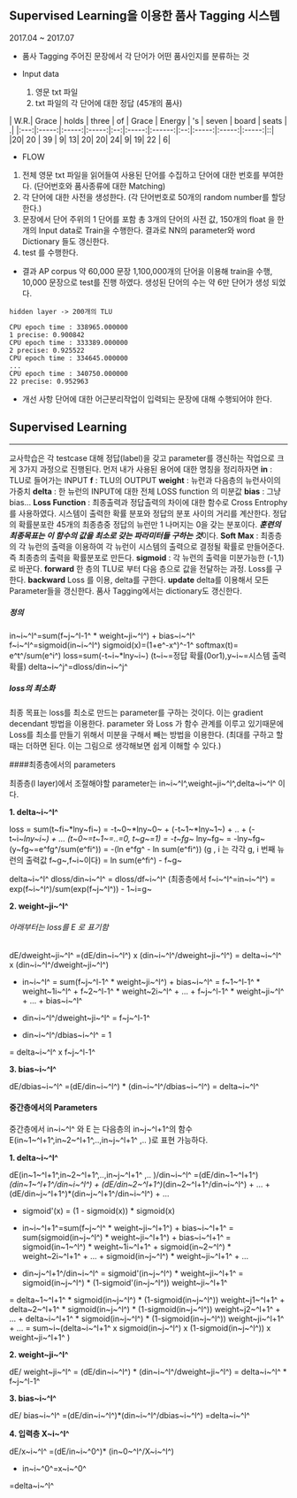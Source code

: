 
**Supervised Learning을 이용한 품사 Tagging 시스템**
---
2017.04 ~ 2017.07


- 품사 Tagging
	주어진 문장에서 각 단어가 어떤 품사인지를 분류하는 것

- Input data
   1. 영문 txt 파일
   2. txt 파일의 각 단어에 대한 정답 (45개의 품사)

| W.R.| Grace | holds | three | of | Grace | Energy | 's | seven | board | seats | .|
|:---:|:-----:|:-----:|:-----:|:--:|:-----:|:------:|:--:|:-----:|:-----:|:-----:|::|
|20| 	20 |		39 	|	9| 	13| 20|	 20| 24| 9| 19|	   22   | 6|

- FLOW
<!--```mermaid-->
<!--graph TD;-->
<!--FileReadDictionary;-->
<!--Dictionary->Train&TestDataSet;-->
<!--Train&TestDataSet->Train&Test;-->
<!--```-->
1. 전체 영문 txt 파일을 읽어들여 사용된 단어를 수집하고 단어에 대한 번호를 부여한다. (단어번호와 품사종류에 대한 Matching)
2. 각 단어에 대한 사전을 생성한다. (각 단어번호로 50개의 random number를 할당한다.)
3. 문장에서 단어 주위의 1 단어를 포함 총 3개의 단어의 사전 값, 150개의 float 을 한개의 Input data로 Train을 수행한다. 결과로 NN의 parameter와 word Dictionary 들도 갱신한다.
4. test 를 수행한다.


- 결과
AP corpus 약 60,000 문장 1,100,000개의 단어을 이용해 train을 수행, 10,000 문장으로 test를 진행 하였다. 생성된 단어의 수는 약 6만 단어가 생성 되었다.

```hidden layer -> 200개의 TLU```
```	
CPU epoch time : 338965.000000
1 precise: 0.900842
CPU epoch time : 333389.000000
2 precise: 0.925522
CPU epoch time : 334645.000000
...
CPU epoch time : 340750.000000
22 precise: 0.952963
```

- 개선 사항
단어에 대한 어근분리작업이 입력되는 문장에 대해 수행되어야 한다.



## Supervised Learning
---
 교사학습은 각 testcase 대해 정답(label)을 갖고 parameter를 갱신하는 작업으로 크게 3가지 과정으로 진행된다. 
 먼저 내가 사용된 용어에 대한 명칭을 정리하자면 
 **in** : TLU로 들어가는 INPUT
 **f**	: TLU의 OUTPUT
 **weight** : 뉴런과 다음층의 뉴런사이의 가중치
 **delta**	: 한 뉴런의 INPUT에 대한 전체 LOSS function 의 미분값
 **bias**	: 그냥 bias...
 **Loss Function** : 최종출력과 정답출력의 차이에 대한 함수로 Cross Entrophy를 사용하였다.
 시스템이 출력한 확률 분포와 정답의 분포 사이의 거리를 계산한다. 정답의 확률분포란 45개의 최종층중 정답의 뉴런만 1 나머지는 0을 갖는 분포이다. ***훈련의 최종목표는 이 함수의 값을 최소로 갖는 파라미터들 구하는 것***이다.
 **Soft Max** : 최종층의 각 뉴런의 출력을 이용하여 각 뉴런이 시스템의 출력으로 결정될 확률로 만들어준다. 즉 최종층의 출력을 확률분포로 만든다.
**sigmoid** : 각 뉴런의 출력을 미분가능한 (-1,1) 로 바꾼다.
**forward**
 	한 층의 TLU로 부터 다음 층으로 값을 전달하는 과정. Loss를 구한다.
**backward**
 	Loss 를 이용, delta를 구한다.
**update**
	delta를 이용해서 모든 Parameter들을 갱신한다. 품사 Tagging에서는 dictionary도 갱신한다.

##### 정의
in~i~^l^=sum(f~j~^l-1^ *  weight~ji~^l^) + bias~i~^l^
f~i~^l^=sigmoid(in~i~^l^)
sigmoid(x)=(1+e^-x^)^-1^
softmax(t)= e^t^/sum(e^i^)
loss=sum(-t~i~*lny~i~)	(t~i~=정답 확률(0or1),y~i~=시스템 출력 확률)
delta~i~^j^=dloss/din~i~^j^

##### loss의 최소화

최종 목표는 loss를 최소로 만드는 parameter를 구하는 것이다. 이는 gradient decendant 방법을 이용한다.
parameter 와 Loss 가 함수 관계를 이루고 있기때문에 Loss를 최소를 만들기 위해서 미분을 구해서 빼는 방법을 이용한다. (최대를 구하고 할때는 더하면 된다. 이는 그림으로 생각해보면 쉽게 이해할 수 있다.)


####최종층에서의 parameters

최종층(l layer)에서 조절해야할 parameter는 in~i~^l^,weight~ji~^l^,delta~i~^l^ 이다.

**1. delta~i~^l^**


loss
= sum(t~fi~*lny~fi~)
= -t~0~*lny~0~ + (-t~1~*lny~1~) + .. + (-t~i~*lny~i~) + ... 	(t~0~=t~1~=..=0, t~g~=1)
= -t~fg~* lny~fg~
= -lny~fg~	(y~fg~=e^fg^/sum(e^fi^))
= -(ln e^fg^ - ln sum(e^fi^))		  (g , i 는 각각 g, i 번째 뉴런의 출력값 f~g~,f~i~이다)
= ln sum(e^fi^) - f~g~

delta~i~^l^
dloss/din~i~^l^
= dloss/df~i~^l^	(최종층에서 f~i~^l^=in~i~^l^)
= exp(f~i~^l^)/sum(exp(f~j~^l^))  - 1~i=g~ 

**2. weight~ji~^l^**
###### 아래부터는 loss를 E 로 표기함

dE/dweight~ji~^l^
=(dE/din~i~^l^) x (din~i~^l^/dweight~ji~^l^)
= delta~i~^l^  x (din~i~^l^/dweight~ji~^l^)

- in~i~^l^
= sum(f~j~^l-1^ *  weight~ji~^l^) + bias~i~^l^
= f~1~^l-1^ *  weight~1i~^l^ + f~2~^l-1^ *  weight~2i~^l^ + ... + f~j~^l-1^ *  weight~ji~^l^ + ... + bias~i~^l^

- din~i~^l^/dweight~ji~^l^
=  f~j~^l-1^
- din~i~^l^/dbias~i~^l^
= 1

= delta~i~^l^  x  f~j~^l-1^

**3. bias~i~^l^**

dE/dbias~i~^l^
=(dE/din~i~^l^) * (din~i~^l^/dbias~i~^l^)
= delta~i~^l^

#### 중간층에서의 Parameters

중간층에서 in~i~^l^ 와 E 는 다음층의 in~j~^l+1^의 함수 E(in~1~^l+1^,in~2~^l+1^,..,in~j~^l+1^ ,.. )로 표현 가능하다.


**1. delta~i~^l^**

dE(in~1~^l+1^,in~2~^l+1^,..,in~j~^l+1^ ,.. )/din~i~^l^
=(dE/din~1~^l+1^)*(din~1~^l+1^/din~i~^l^) + (dE/din~2~^l+1^)*(din~2~^l+1^/din~i~^l^) + ... + (dE/din~j~^l+1^)*(din~j~^l+1^/din~i~^l^) + ...

- sigmoid'(x) = (1 - sigmoid(x)) * sigmoid(x)

- in~i~^l+1^=sum(f~j~^l^ *  weight~ji~^l+1^) + bias~i~^l+1^
= sum(sigmoid(in~j~^l^) *  weight~ji~^l+1^) + bias~i~^l+1^
= sigmoid(in~1~^l^) *  weight~1i~^l+1^ + sigmoid(in~2~^l^) *  weight~2i~^l+1^ + ... + sigmoid(in~j~^l^) *  weight~ji~^l+1^ + ...
- din~j~^l+1^/din~i~^l^
= sigmoid'(in~j~^l^) *  weight~ji~^l+1^ 
= sigmoid(in~j~^l^) * (1-sigmoid'(in~j~^l^)) weight~ji~^l+1^ 

= delta~1~^l+1^ * sigmoid(in~j~^l^) * (1-sigmoid(in~j~^l^)) weight~j1~^l+1^ + delta~2~^l+1^ * sigmoid(in~j~^l^) * (1-sigmoid(in~j~^l^)) weight~j2~^l+1^ + ... + delta~i~^l+1^ * sigmoid(in~j~^l^) * (1-sigmoid(in~j~^l^)) weight~ji~^l+1^ + ...
= sum~i~(delta~i~^l+1^ x sigmoid(in~j~^l^) x (1-sigmoid(in~j~^l^)) x weight~ji~^l+1^ )




**2. weight~ji~^l^**

dE/ weight~ji~^l^
= (dE/din~i~^l^) * (din~i~^l^/dweight~ji~^l^)
= delta~i~^l^ * f~j~^l-1^

<!--- l+1 층의 뉴런을 k , l층을 i , l-1층을 j 라 고 할때
dE(in~1~^l+1^,in~2~^l+1^,..,in~k~^l+1^ ,.. )/dweight~ji~^l^ 으로 볼 수 도 있다.
= (dE/din~1~^l+1^) x (din~1~^l+1^/dweightji^l^) + (dE/din~2~^l+1^) x (in~2~^l+1^/dweightji^l^)+ ... + ***(dE/din~k~^l+1^) x (din~k~^l+1^/dweightji^l^)*** + ... 으로 볼수 있으나 직접적인 영향이 없다.
in~k~^l+1^/dweightji^l^ 를 제외한 다른 것을 보자. 
(in~1~^l+1^/dweightji^l^)에서 in~1~^l+1^= sum(w~p1~^l+1^*f~i~^l^) + bias~1~^l+1^
in~k~^l+1^=sum(weight~ik~^l+1^ * f~i~^l^) + bias~k~^l+1^ 이므로 weightji^l^ 와 전혀 상관이 없다. 따라서 그 미분값은 0 이다.
그림으로 이해하면 보다 쉽다. 3개의 층사이에서 중간층-아랫층의 w 와 윗층의 in은 같은 중간층의 i를 제외한 어떠한 연결이 없다.
-->


**3. bias~i~^l^**

dE/ bias~i~^l^
=(dE/din~i~^l^)*(din~i~^l^/dbias~i~^l^)
=delta~i~^l^

**4. 입력층 X~i~^l^**

dE/x~i~^l^
=(dE/in~i~^0^)* (in~0~^l^/X~i~^l^)
- in~i~^0^=x~i~^0^

=delta~i~^l^








